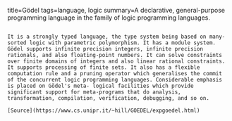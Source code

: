 title=Gödel
tags=language, logic
summary=A declarative, general-purpose programming language in the family of logic programming languages. 
~~~~~~

It is a strongly typed language, the type system being based on many-sorted logic with parametric polymorphism. It has a module system. Gödel supports infinite precision integers, infinite precision rationals, and also floating-point numbers. It can solve constraints over finite domains of integers and also linear rational constraints. It supports processing of finite sets. It also has a flexible computation rule and a pruning operator which generalises the commit of the concurrent logic programming languages. Considerable emphasis is placed on Gödel's meta- logical facilities which provide significant support for meta-programs that do analysis, transformation, compilation, verification, debugging, and so on.

[Source](https://www.cs.unipr.it/~hill/GOEDEL/expgoedel.html)

